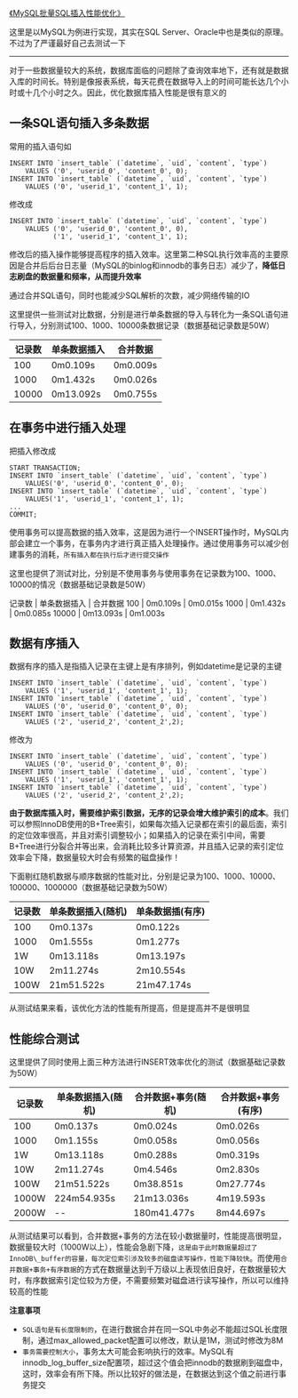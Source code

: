 [《MySQL批量SQL插入性能优化》](https://segmentfault.com/a/1190000008890065)

这里是以MySQL为例进行实现，其实在SQL Server、Oracle中也是类似的原理。不过为了严谨最好自己去测试一下

---

对于一些数据量较大的系统，数据库面临的问题除了查询效率地下，还有就是数据入库的时间长。特别是像报表系统，每天花费在数据导入上的时间可能长达几个小时或十几个小时之久。因此，优化数据库插入性能是很有意义的

## 一条SQL语句插入多条数据

常用的插入语句如

```
INSERT INTO `insert_table` (`datetime`, `uid`, `content`, `type`)
    VALUES ('0', 'userid_0', 'content_0', 0);
INSERT INTO `insert_table` (`datetime`, `uid`, `content`, `type`)
    VALUES ('0', 'userid_1', 'content_1', 1);
```

修改成

```
INSERT INTO `insert_table` (`datetime`, `uid`, `content`, `type`)
    VALUES ('0', 'userid_0', 'content_0', 0),
           ('1', 'userid_1', 'content_1', 1);
```

修改后的插入操作能够提高程序的插入效率。这里第二种SQL执行效率高的主要原因是合并后后台日志量（MySQL的binlog和innodb的事务日志）减少了，**降低日志刷盘的数据量和频率，从而提升效率**

通过合并SQL语句，同时也能减少SQL解析的次数，减少网络传输的IO

这里提供一些测试对比数据，分别是进行单条数据的导入与转化为一条SQL语句进行导入，分别测试100、1000、10000条数据记录（数据基础记录数是50W）

记录数  |  单条数据插入  |  合并数据
--------|----------------|------------
100     | 0m0.109s       |  0m0.009s
1000    | 0m1.432s       |  0m0.026s
10000   | 0m13.092s      |  0m0.755s

## 在事务中进行插入处理

把插入修改成

```
START TRANSACTION;
INSERT INTO `insert_table` (`datetime`, `uid`, `content`, `type`)
    VALUES('0', 'userid_0', 'content_0', 0);
INSERT INTO `insert_table` (`datetime`, `uid`, `content`, `type`)
    VALUES('1', 'userid_1', 'content_1', 1);
...
COMMIT;
```

使用事务可以提高数据的插入效率，这是因为进行一个INSERT操作时，MySQL内部会建立一个事务，在事务内才进行真正插入处理操作。通过使用事务可以减少创建事务的消耗，`所有插入都在执行后才进行提交操作`

这里也提供了测试对比，分别是不使用事务与使用事务在记录数为100、1000、10000的情况（数据基础记录数是50W）

记录数  |  单条数据插入  |  合并数据
100     | 0m0.109s       | 0m0.015s
1000    | 0m1.432s       | 0m0.085s
10000   | 0m13.093s      | 0m1.003s

## 数据有序插入

数据有序的插入是指插入记录在主键上是有序排列，例如datetime是记录的主键

```
INSERT INTO `insert_table` (`datetime`, `uid`, `content`, `type`) 
    VALUES ('1', 'userid_1', 'content_1', 1);
INSERT INTO `insert_table` (`datetime`, `uid`, `content`, `type`) 
    VALUES ('0', 'userid_0', 'content_0', 0);
INSERT INTO `insert_table` (`datetime`, `uid`, `content`, `type`) 
    VALUES ('2', 'userid_2', 'content_2',2);
```

修改为

```
INSERT INTO `insert_table` (`datetime`, `uid`, `content`, `type`) 
    VALUES ('0', 'userid_0', 'content_0', 0);
INSERT INTO `insert_table` (`datetime`, `uid`, `content`, `type`) 
    VALUES ('1', 'userid_1', 'content_1', 1);
INSERT INTO `insert_table` (`datetime`, `uid`, `content`, `type`) 
    VALUES ('2', 'userid_2', 'content_2',2);
```

**由于数据库插入时，需要维护索引数据，无序的记录会增大维护索引的成本**。我们可以参照InnoDB使用的B+Tree索引，如果每次插入记录都在索引的最后面，索引的定位效率很高，并且对索引调整较小；如果插入的记录在索引中间，需要B+Tree进行分裂合并等出来，会消耗比较多计算资源，并且插入记录的索引定位效率会下降，数据量较大时会有频繁的磁盘操作！

下面剔红随机数据与顺序数据的性能对比，分别是记录为100、1000、10000、100000、1000000（数据基础记录数为50W）

记录数  | 单条数据插入(随机) | 单条数据插(有序)
--------|--------------------|-------------------
100     | 0m0.137s           | 0m0.122s
1000    | 0m1.555s           | 0m1.277s
1W      | 0m13.118s          | 0m13.197s
10W     | 2m11.274s          | 2m10.554s
100W    | 21m51.522s         | 21m47.174s

从测试结果来看，该优化方法的性能有所提高，但是提高并不是很明显

## 性能综合测试

这里提供了同时使用上面三种方法进行INSERT效率优化的测试（数据基础记录数为50W）

记录数  | 单条数据插入(随机) | 合并数据+事务(随机) | 合并数据+事务(有序)
--------|--------------------|---------------------|---------------------
100     | 0m0.137s           | 0m0.024s            | 0m0.026s
1000    | 0m1.155s           | 0m0.058s            | 0m0.056s
1W      | 0m13.118s          | 0m0.288s            | 0m0.319s
10W     | 2m11.274s          | 0m4.546s            | 0m2.830s
100W    | 21m51.522s         | 0m38.851s           | 0m27.774s
1000W   | 224m54.935s        | 21m13.036s          | 4m19.593s
2000W   | --                 | 180m41.477s         | 8m44.697s

从测试结果可以看到，合并数据+事务的方法在较小数据量时，性能提高很明显，数据量较大时（1000W以上），性能会急剧下降，`这是由于此时数据量超过了InnoDB\_buffer的容量，每次定位索引涉及较多的磁盘读写操作，性能下降较快`。而使用`合并数据+事务+有序数据`的方式在数据量达到千万级以上表现依旧良好，在数据量较大时，有序数据索引定位较为方便，不需要频繁对磁盘进行读写操作，所以可以维持较高的性能

**注意事项**

* `SQL语句是有长度限制的`，在进行数据合并在同一SQL中务必不能超过SQL长度限制，通过max\_allowed\_packet配置可以修改，默认是1M，测试时修改为8M
* `事务需要控制大小`，事务太大可能会影响执行的效率。MySQL有innodb\_log\_buffer\_size配置项，超过这个值会把innodb的数据刷到磁盘中，这时，效率会有所下降。所以比较好的做法是，在数据达到这个值之前进行事务提交